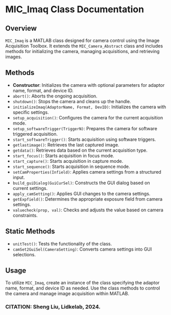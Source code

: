 # MIC_Imaq Class Documentation

## Overview
`MIC_Imaq` is a MATLAB class designed for camera control using the Image Acquisition Toolbox. It extends the `MIC_Camera_Abstract` class and includes methods for initializing the camera, managing acquisitions, and retrieving images.

## Methods
- **Constructor**: Initializes the camera with optional parameters for adaptor name, format, and device ID.
- `abort()`: Aborts the ongoing acquisition.
- `shutdown()`: Stops the camera and cleans up the handle.
- `initializeImaq(AdaptorName, Format, DevID)`: Initializes the camera with specific settings.
- `setup_acquisition()`: Configures the camera for the current acquisition mode.
- `setup_softwareTrigger(TriggerN)`: Prepares the camera for software triggered acquisition.
- `start_softwareTrigger()`: Starts acquisition using software triggers.
- `getlastimage()`: Retrieves the last captured image.
- `getdata()`: Retrieves data based on the current acquisition type.
- `start_focus()`: Starts acquisition in focus mode.
- `start_capture()`: Starts acquisition in capture mode.
- `start_sequence()`: Starts acquisition in sequence mode.
- `setCamProperties(Infield)`: Applies camera settings from a structured input.
- `build_guiDialog(GuiCurSel)`: Constructs the GUI dialog based on current settings.
- `apply_camSetting()`: Applies GUI changes to the camera settings.
- `getExpfield()`: Determines the appropriate exposure field from camera settings.
- `valuecheck(prop, val)`: Checks and adjusts the value based on camera constraints.

## Static Methods
- `unitTest()`: Tests the functionality of the class.
- `camSet2GuiSel(CameraSetting)`: Converts camera settings into GUI selections.

## Usage
To utilize `MIC_Imaq`, create an instance of the class specifying the adaptor name, format, and device ID as needed. Use the class methods to control the camera and manage image acquisition within MATLAB.

### CITATION: Sheng Liu, Lidkelab, 2024.

